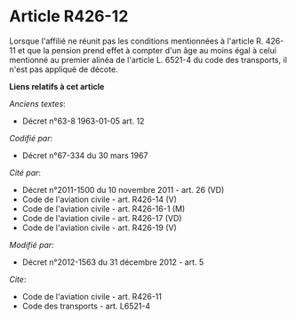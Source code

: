 # Article R426-12

Lorsque l'affilié ne réunit pas les conditions mentionnées à l'article R. 426-11 et que la pension prend effet à compter d'un
âge au moins égal à celui mentionné au premier alinéa de l'article L. 6521-4 du code des transports, il n'est pas appliqué de
décote.

**Liens relatifs à cet article**

_Anciens textes_:

  - Décret n°63-8 1963-01-05 art. 12

_Codifié par_:

  - Décret n°67-334 du 30 mars 1967

_Cité par_:

  - Décret n°2011-1500 du 10 novembre 2011 - art. 26 (VD)
  - Code de l'aviation civile - art. R426-14 (V)
  - Code de l'aviation civile - art. R426-16-1 (M)
  - Code de l'aviation civile - art. R426-17 (VD)
  - Code de l'aviation civile - art. R426-19 (V)

_Modifié par_:

  - Décret n°2012-1563 du 31 décembre 2012 - art. 5

_Cite_:

  - Code de l'aviation civile - art. R426-11
  - Code des transports - art. L6521-4
